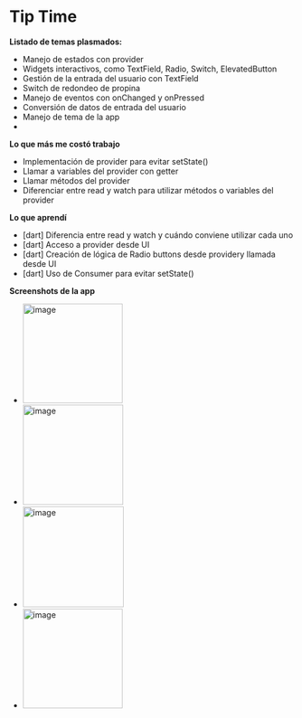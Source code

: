 # Tip Time

**Listado de temas plasmados:**
- Manejo de estados con provider
- Widgets interactivos, como TextField, Radio, Switch, ElevatedButton
- Gestión de la entrada del usuario con TextField
- Switch de redondeo de propina
- Manejo de eventos con onChanged y onPressed
- Conversión de datos de entrada del usuario
- Manejo de tema de la app
- 

**Lo que más me costó trabajo**
- Implementación de provider para evitar setState()
- Llamar a variables del provider con getter
- Llamar métodos del provider
- Diferenciar entre read y watch para utilizar métodos o variables del provider

**Lo que aprendí**
- [dart] Diferencia entre read y watch y cuándo conviene utilizar cada uno
- [dart] Acceso a provider desde UI
- [dart] Creación de lógica de Radio buttons desde providery llamada desde UI
- [dart] Uso de Consumer para evitar setState()

**Screenshots de la app**
  - <img width="176" alt="image" src="https://github.com/ChrisPereda0601/tip_time/assets/90405118/87facf0c-3cb5-4875-abef-799128e10323">
  - <img width="177" alt="image" src="https://github.com/ChrisPereda0601/tip_time/assets/90405118/86b0e39b-d39b-4a7e-9a23-caac832431c3">
  - <img width="178" alt="image" src="https://github.com/ChrisPereda0601/tip_time/assets/90405118/269cd3e7-3578-4440-af71-b40891f6976f">
  - <img width="176" alt="image" src="https://github.com/ChrisPereda0601/tip_time/assets/90405118/fdbbac55-9e8e-4b60-907c-42d17d087862">


  


  
